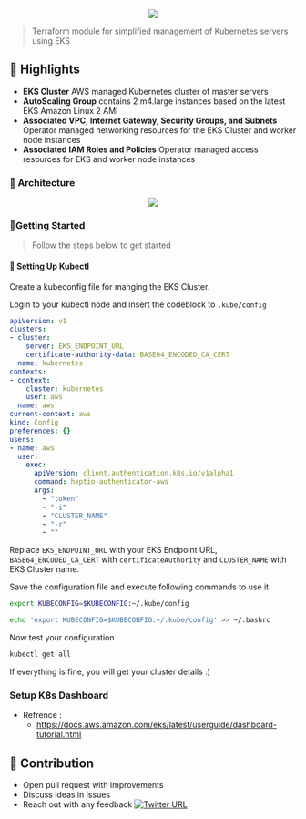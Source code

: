 <p align="center"><img src="https://i.imgur.com/7994Qdm.png" /></p>

> Terraform module for simplified management of Kubernetes servers using EKS


## 🔆 Highlights

- **EKS Cluster** AWS managed Kubernetes cluster of master servers
- **AutoScaling Group** contains 2 m4.large instances based on the latest EKS Amazon Linux 2 AMI
- **Associated VPC, Internet Gateway, Security Groups, and Subnets** Operator managed networking resources for the EKS 
Cluster and worker node instances
- **Associated IAM Roles and Policies** Operator managed access resources for EKS and worker node instances

### 🎨 Architecture

<p align="center"><img src="https://i.imgur.com/0eJ3ZAP.png" /></p>

### 🔰Getting Started

> Follow the steps below to get started

#### 🔨 Setting Up Kubectl

Create a kubeconfig file for manging the EKS Cluster. 

Login to your kubectl node and insert the codeblock to `.kube/config`


```yml
apiVersion: v1
clusters:
- cluster:
    server: EKS_ENDPOINT_URL
    certificate-authority-data: BASE64_ENCODED_CA_CERT   
  name: kubernetes
contexts:
- context:
    cluster: kubernetes
    user: aws
  name: aws
current-context: aws
kind: Config
preferences: {}
users:
- name: aws
  user:
    exec:
      apiVersion: client.authentication.k8s.io/v1alpha1
      command: heptio-authenticator-aws
      args:
        - "token"
        - "-i"
        - "CLUSTER_NAME"
        - "-r"
        - ""
 ```



Replace `EKS_ENDPOINT_URL` with your EKS Endpoint URL, `BASE64_ENCODED_CA_CERT` with `certificateAuthority` and `CLUSTER_NAME` with EKS Cluster name.

Save the configuration file and execute following commands to use it.

```sh
export KUBECONFIG=$KUBECONFIG:~/.kube/config

echo 'export KUBECONFIG=$KUBECONFIG:~/.kube/config' >> ~/.bashrc
```

Now test your configuration

```sh
kubectl get all
```

If everything is fine, you will get your cluster details :)

### Setup K8s Dashboard
- Refrence :
    - https://docs.aws.amazon.com/eks/latest/userguide/dashboard-tutorial.html

## 👬 Contribution

- Open pull request with improvements
- Discuss ideas in issues
- Reach out with any feedback [![Twitter URL](https://img.shields.io/twitter/url/https/twitter.com/anmol_nagpal.svg?style=social&label=Follow%20%40anmol_nagpal)](https://twitter.com/anmol_nagpal)
